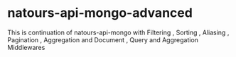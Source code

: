 # natours-api-mongo-advanced
This is continuation of natours-api-mongo with Filtering , Sorting , Aliasing , Pagination , Aggregation and Document , Query and Aggregation Middlewares
